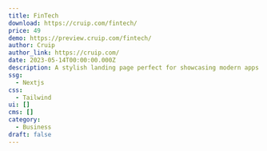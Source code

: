 ```yaml
---
title: FinTech
download: https://cruip.com/fintech/
price: 49
demo: https://preview.cruip.com/fintech/
author: Cruip
author_link: https://cruip.com/
date: 2023-05-14T00:00:00.000Z
description: A stylish landing page perfect for showcasing modern apps and services.
ssg:
  - Nextjs
css:
  - Tailwind
ui: []
cms: []
category:
  - Business
draft: false
---
```

